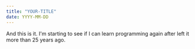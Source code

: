```yaml
---
title: "YOUR-TITLE"
date: YYYY-MM-DD
---
```

And this is it. I'm starting to see if I can learn programming again after left it more than 25 years ago.
